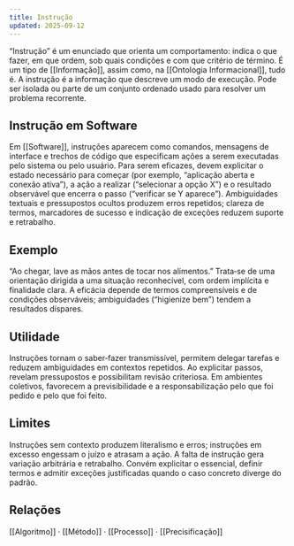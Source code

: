 ```yaml
---
title: Instrução
updated: 2025-09-12
---
```


“Instrução” é um enunciado que orienta um comportamento: indica o que fazer, em que ordem, sob quais condições e com que critério de término. É um tipo de [[Informação]], assim como, na [[Ontologia Informacional]], tudo é. A instrução é a informação que descreve um modo de execução. Pode ser isolada ou parte de um conjunto ordenado usado para resolver um problema recorrente.

## Instrução em Software
Em [[Software]], instruções aparecem como comandos, mensagens de interface e trechos de código que especificam ações a serem executadas pelo sistema ou pelo usuário. Para serem eficazes, devem explicitar o estado necessário para começar (por exemplo, “aplicação aberta e conexão ativa”), a ação a realizar (“selecionar a opção X”) e o resultado observável que encerra o passo (“verificar se Y aparece”). Ambiguidades textuais e pressupostos ocultos produzem erros repetidos; clareza de termos, marcadores de sucesso e indicação de exceções reduzem suporte e retrabalho.

## Exemplo
“Ao chegar, lave as mãos antes de tocar nos alimentos.” Trata‑se de uma orientação dirigida a uma situação reconhecível, com ordem implícita e finalidade clara. A eficácia depende de termos compreensíveis e de condições observáveis; ambiguidades (“higienize bem”) tendem a resultados díspares.

## Utilidade
Instruções tornam o saber‑fazer transmissível, permitem delegar tarefas e reduzem ambiguidades em contextos repetidos. Ao explicitar passos, revelam pressupostos e possibilitam revisão criteriosa. Em ambientes coletivos, favorecem a previsibilidade e a responsabilização pelo que foi pedido e pelo que foi feito.

## Limites
Instruções sem contexto produzem literalismo e erros; instruções em excesso engessam o juízo e atrasam a ação. A falta de instrução gera variação arbitrária e retrabalho. Convém explicitar o essencial, definir termos e admitir exceções justificadas quando o caso concreto diverge do padrão.

## Relações
[[Algoritmo]] · [[Método]] · [[Processo]] · [[Precisificação]]
